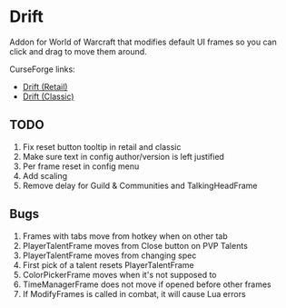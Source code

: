 # Drift
Addon for World of Warcraft that modifies default UI frames so you can click and drag to move them around.

CurseForge links:
 * [Drift (Retail)](https://www.curseforge.com/wow/addons/drift)
 * [Drift (Classic)](https://www.curseforge.com/wow/addons/driftclassic)

## TODO
1. Fix reset button tooltip in retail and classic
1. Make sure text in config author/version is left justified
1. Per frame reset in config menu
1. Add scaling
1. Remove delay for Guild & Communities and TalkingHeadFrame

## Bugs
1. Frames with tabs move from hotkey when on other tab
1. PlayerTalentFrame moves from Close button on PVP Talents
1. PlayerTalentFrame moves from changing spec
1. First pick of a talent resets PlayerTalentFrame
1. ColorPickerFrame moves when it's not supposed to
1. TimeManagerFrame does not move if opened before other frames
1. If ModifyFrames is called in combat, it will cause Lua errors
